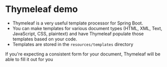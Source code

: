 # Thymeleaf demo

- Thymeleaf is a very useful template processor for Spring Boot.
- You can make templates for various document types (HTML, XML, Text, JavaScript, CSS, plaintext) and have Thymeleaf populate those templates based on your code.
- Templates are stored in the `resources/templates` directory

If you're expecting a consistent form for your document, Thymeleaf will be able to fill it out for you


